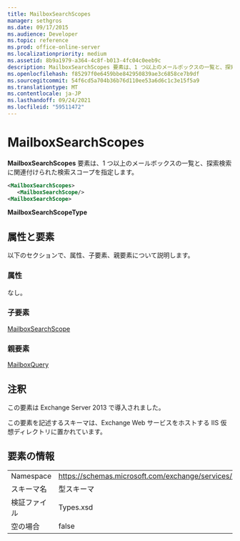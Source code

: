 ```yaml
---
title: MailboxSearchScopes
manager: sethgros
ms.date: 09/17/2015
ms.audience: Developer
ms.topic: reference
ms.prod: office-online-server
ms.localizationpriority: medium
ms.assetid: 8b9a1979-a364-4c8f-b013-4fc04c0eeb9c
description: MailboxSearchScopes 要素は、1 つ以上のメールボックスの一覧と、探索検索に関連付けられた検索スコープを指定します。
ms.openlocfilehash: f85297f0e6459bbe842950839ae3c6858ce7b9df
ms.sourcegitcommit: 54f6cd5a704b36b76d110ee53a6d6c1c3e15f5a9
ms.translationtype: MT
ms.contentlocale: ja-JP
ms.lasthandoff: 09/24/2021
ms.locfileid: "59511472"
---
```

# <a name="mailboxsearchscopes"></a>MailboxSearchScopes

**MailboxSearchScopes** 要素は、1 つ以上のメールボックスの一覧と、探索検索に関連付けられた検索スコープを指定します。 
  
```XML
<MailboxSearchScopes>
   <MailboxSearchScope/>
<MailboxSearchScope>
```

**MailboxSearchScopeType**

## <a name="attributes-and-elements"></a>属性と要素

以下のセクションで、属性、子要素、親要素について説明します。
  
### <a name="attributes"></a>属性

なし。
  
### <a name="child-elements"></a>子要素

[MailboxSearchScope](mailboxsearchscope.md)
  
### <a name="parent-elements"></a>親要素

[MailboxQuery](mailboxquery.md)
  
## <a name="remarks"></a>注釈

この要素は Exchange Server 2013 で導入されました。
  
この要素を記述するスキーマは、Exchange Web サービスをホストする IIS 仮想ディレクトリに置かれています。
  
## <a name="element-information"></a>要素の情報

|||
|:-----|:-----|
|Namespace  <br/> |https://schemas.microsoft.com/exchange/services/2006/types  <br/> |
|スキーマ名  <br/> |型スキーマ  <br/> |
|検証ファイル  <br/> |Types.xsd  <br/> |
|空の場合  <br/> |false  <br/> |
   

